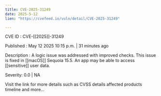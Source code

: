 ```yaml
---
title: CVE-2025-31249
date: 2025-5-12
lien: "https://cvefeed.io/vuln/detail/CVE-2025-31249"

---
```


CVE ID : CVE-[[2025]]-31249

Published :  May 12
2025
10:15 p.m. | 31 minutes ago

Description : A logic issue was addressed with improved checks. This issue is fixed in [[macOS]] Sequoia 15.5. An app may be able to access [[sensitive]] user data.

Severity: 0.0 | NA

Visit the link for more details
such as CVSS details
affected products
timeline
and more...
